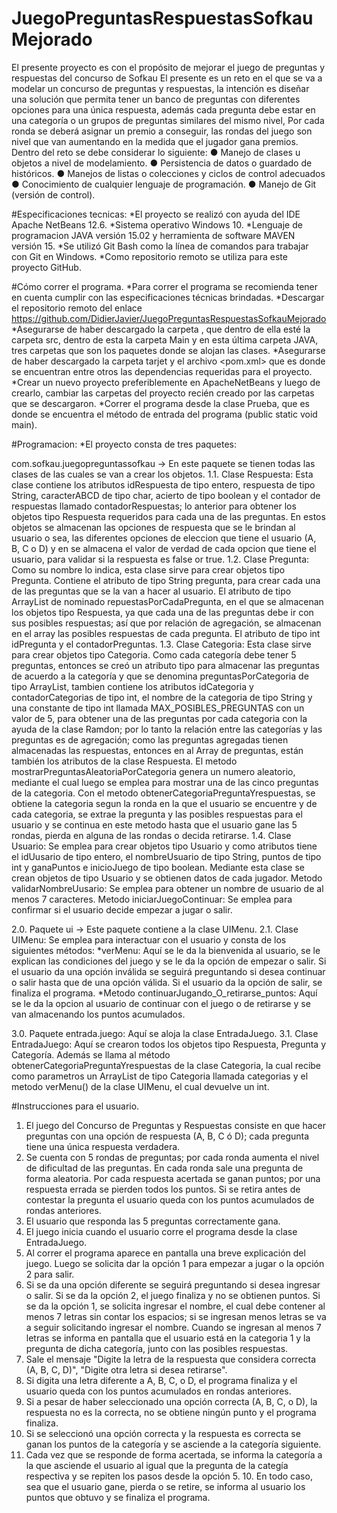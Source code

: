 # JuegoPreguntasRespuestasSofkauMejorado
El presente proyecto es con el propósito de mejorar el juego de preguntas y respuestas del concurso de Sofkau
El presente es un reto en el que se va a modelar un concurso de preguntas y respuestas, la intención es diseñar una solución que permita tener un banco de preguntas
con diferentes opciones para una única respuesta, además cada pregunta debe estar en una categoría o un grupos de preguntas similares del mismo nivel, Por cada ronda
se deberá asignar un premio a conseguir, las rondas del juego son nivel que van aumentando en la medida que el jugador gana premios. Dentro del reto se debe considerar
lo siguiente: 
● Manejo de clases u objetos a nivel de modelamiento. 
● Persistencia de datos o guardado de históricos. 
● Manejos de listas o colecciones y ciclos de control adecuados 
● Conocimiento de cualquier lenguaje de programación. 
● Manejo de Git (versión de control).

#Especificaciones tecnicas: 
*El proyecto se realizó con ayuda del IDE Apache NetBeans 12.6. 
*Sistema operativo Windows 10. 
*Lenguaje de programacion JAVA versión 15.02 y herramienta de software MAVEN versión 15. 
*Se utilizó Git Bash como la línea de comandos para trabajar con Git en Windows. 
*Como repositorio remoto se utiliza para este proyecto GitHub.

#Cómo correr el programa. 
*Para correr el programa se recomienda tener en cuenta cumplir con las especificaciones técnicas brindadas. 
*Descargar el repositorio remoto del enlace https://github.com/DidierJavier/JuegoPreguntasRespuestasSofkauMejorado 
*Asegurarse de haber descargado la carpeta , que dentro de ella esté la carpeta src, dentro de esta la carpeta Main y en esta última carpeta JAVA, tres carpetas que 
son los paquetes donde se alojan las clases. 
*Asegurarse de haber descargado la carpeta tarjet y el archivo <pom.xml> que es donde se encuentran entre otros las dependencias requeridas para el proyecto. 
*Crear un nuevo proyecto preferiblemente en ApacheNetBeans y luego de crearlo, cambiar las carpetas del proyecto recién creado por las carpetas que se descargaron. 
*Correr el programa desde la clase Prueba, que es donde se encuentra el método de entrada del programa (public static void main).

#Programacion: *El proyecto consta de tres paquetes:

com.sofkau.juegopreguntassofkau -> En este paquete se tienen todas las clases de las cuales se van a crear los objetos. 
1.1. Clase Respuesta: Esta clase contiene los atributos idRespuesta de tipo entero, respuesta de tipo String, caracterABCD de tipo char, acierto de tipo boolean
y el contador de respuestas llamado contadorRespuestas; lo anterior para obtener los objetos tipo Respuesta requeridos para cada una de las preguntas. En estos objetos
se almacenan las opciones de respuesta que se le brindan al usuario o sea, las diferentes opciones de eleccion que tiene el usuario (A, B, C o D) y en se almacena el
valor de verdad de cada opcion que tiene el usuario, para validar si la respuesta es false or true.
1.2. Clase Pregunta: Como su nombre lo indica, esta clase sirve para crear objetos tipo Pregunta. Contiene el atributo de tipo String pregunta, para crear cada una 
de las preguntas que se la van a hacer al usuario. El atributo de tipo ArrayList de nominado repuestasPorCadaPregunta, en el que se almacenan los objetos tipo 
Respuesta, ya que cada una de las preguntas debe ir con sus posibles respuestas; así que por relación de agregación, se almacenan en el array las posibles respuestas
de cada pregunta. El atributo de tipo int idPregunta y el contadorPreguntas.
1.3. Clase Categoria: Esta clase sirve para crear objetos tipo Categoria. Como cada categoría debe tener 5 preguntas, entonces se creó un atributo tipo para 
almacenar las preguntas de acuerdo a la categoría y que se denomina preguntasPorCategoria de tipo ArrayList, tambien contiene los atributos idCategoria y 
contadorCategorias de tipo int, el nombre de la categoria de tipo String y una constante de tipo int llamada MAX_POSIBLES_PREGUNTAS con un valor de 5, para obtener
una de las preguntas por cada categoria con la ayuda de la clase Ramdon; por lo tanto la relación entre las categorías y las preguntas es de agregación; como las 
preguntas agregadas tienen almacenadas las respuestas, entonces en al Array de preguntas, están también los atributos de la clase Respuesta. 
  El metodo mostrarPreguntasAleatoriaPorCategoria genera un numero aleatorio, mediante el cual luego se emplea para mostrar una de las cinco preguntas de la categoria.
  Con el metodo obtenerCategoriaPreguntaYrespuestas, se obtiene la categoria segun la ronda en la que el usuario se encuentre y de cada categoria, se extrae la
  pregunta y las posibles respuestas para el usuario y se continua en este metodo hasta que el usuario gane las 5 rondas, pierda en alguna de las rondas o decida
  retirarse.
1.4. Clase Usuario: Se emplea para crear objetos tipo Usuario y como atributos tiene el idUusario de tipo entero, el nombreUsuario de tipo String, puntos de tipo int
y ganaPuntos e inicioJuego de tipo boolean. Mediante esta clase se crean objetos de tipo Usuario y se obtienen datos de cada jugador.
  Metodo validarNombreUusario: Se emplea para obtener un nombre de usuario de al menos 7 caracteres.
  Metodo iniciarJuegoContinuar: Se emplea para confirmar si el usuario decide empezar a jugar o salir.
  
2.0. Paquete ui -> Este paquete contiene a la clase UIMenu. 
2.1. Clase UIMenu: Se emplea para interactuar con el usuario y consta de los siguientes métodos: 
*verMenu: Aquí se le da la bienvenida al usuario, se le explican las condiciones del juego y se le da la opción de empezar o salir. Si el usuario da una opción 
inválida se seguirá preguntando si desea continuar o salir hasta que de una opción válida. Si el usuario da la opción de salir, se finaliza el programa. 
*Metodo continuarJugando_O_retirarse_puntos: Aquí se le da la opcion al usuario de continuar con el juego o de retirarse y se van almacenando los puntos acumulados.

3.0. Paquete entrada.juego: Aquí se aloja la clase EntradaJuego.
3.1. Clase EntradaJuego: Aquí se crearon todos los objetos tipo Respuesta, Pregunta y Categoría. Además se llama al método obtenerCategoriaPreguntaYrespuestas de la
  clase Categoria, la cual recibe como parametros un ArrayList de tipo Categoria llamada categorias y el metodo verMenu() de la clase UIMenu, el cual devuelve un int.

#Instrucciones para el usuario. 
1. El juego del Concurso de Preguntas y Respuestas consiste en que hacer preguntas con una opción de respuesta (A, B, C ó D); cada pregunta tiene una única respuesta
 verdadera. 
2. Se cuenta con 5 rondas de preguntas; por cada ronda aumenta el nivel de dificultad de las preguntas. En cada ronda sale una pregunta de forma aleatoria. Por cada
respuesta acertada se ganan puntos; por una respuesta errada se pierden todos los puntos. Si se retira antes de contestar la pregunta el usuario queda con los puntos
acumulados de rondas anteriores.  
3. El usuario que responda las 5 preguntas correctamente gana. 
4. El juego inicia cuando el usuario corre el programa desde la clase EntradaJuego. 
5. Al correr el programa aparece en pantalla una breve explicación del juego. Luego se solicita dar la opción 1 para empezar a jugar o la opción 2 para salir. 
6. Si se da una opción diferente se seguirá preguntando si desea ingresar o salir. Si se da la opción 2, el juego finaliza y no se obtienen puntos. Si se da la opción
  1, se solicita ingresar el nombre, el cual debe contener al menos 7 letras sin contar los espacios; si se ingresan menos letras se va a seguir solicitando ingresar
  el nombre. Cuando se ingresan al menos 7 letras se informa en pantalla que el usuario está en la categoria 1 y la pregunta de dicha categoría, junto con las posibles
  respuestas.
7. Sale el mensaje "Digite la letra de la respuesta que considera correcta (A, B, C, D)", "Digite otra letra si desea retirarse". 
8. Si digita una letra diferente a A, B, C, o D, el programa finaliza y el usuario queda con los puntos acumulados en rondas anteriores. 
9. Si a pesar de haber seleccionado una opción correcta (A, B, C, o D), la respuesta no es la correcta, no se obtiene ningún punto y el programa finaliza. 
10. Si se seleccionó una opción correcta y la respuesta es correcta se ganan los puntos de la categoría y se asciende a la categoría siguiente. 
11. Cada vez que se responde de forma acertada, se informa la categoría a la que asciende el usuario al igual que la pregunta de la categía respectiva y se repiten 
  los pasos desde la opción 5. 10. En todo caso, sea que el usuario gane, pierda o se retire, se informa al usuario los puntos que obtuvo y se finaliza el programa.
